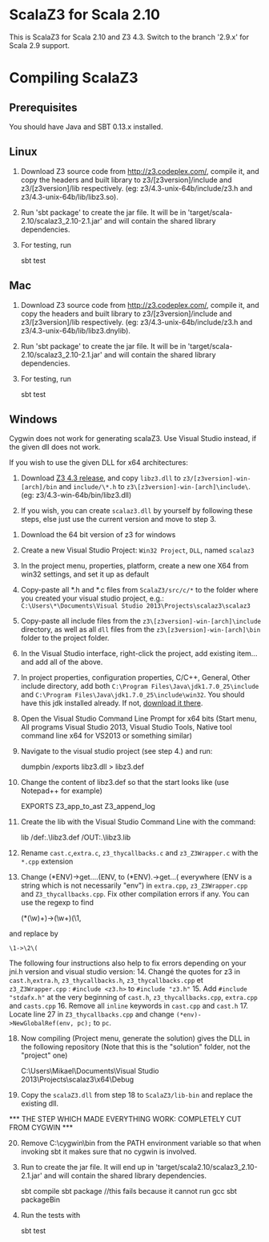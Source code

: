ScalaZ3 for Scala 2.10
======================

This is ScalaZ3 for Scala 2.10 and Z3 4.3. Switch to the branch '2.9.x' for
Scala 2.9 support.

Compiling ScalaZ3
=================

Prerequisites
----------------------
You should have Java and SBT 0.13.x installed.

Linux
----------------------

1) Download Z3 source code from http://z3.codeplex.com/, compile it, and copy
the headers and built library to z3/[z3version]/include and z3/[z3version]/lib
respectively. (eg: z3/4.3-unix-64b/include/z3.h and
z3/4.3-unix-64b/lib/libz3.so).

2) Run 'sbt package' to create the jar file. It will be in
'target/scala-2.10/scalaz3\_2.10-2.1.jar' and will contain the shared library
dependencies.

3) For testing, run

    sbt test

Mac
----------------------

1) Download Z3 source code from http://z3.codeplex.com/, compile it, and copy
the headers and built library to z3/[z3version]/include and z3/[z3version]/lib
respectively. (eg: z3/4.3-unix-64b/include/z3.h and
z3/4.3-unix-64b/lib/libz3.dnylib).

2) Run 'sbt package' to create the jar file. It will be in
'target/scala-2.10/scalaz3\_2.10-2.1.jar' and will contain the shared library
dependencies.

3) For testing, run

    sbt test

Windows
----------------------

Cygwin does not work for generating scalaZ3. Use Visual Studio instead, if the given dll does not work.

If you wish to use the given DLL for x64 architectures:

1) Download [Z3 4.3 release](http://z3.codeplex.com/downloads/get/528578), and copy `libz3.dll` to `z3/[z3version]-win-[arch]/bin` and
`include/\*.h` to `z3\[z3version]-win-[arch]\include\`. (eg: z3/4.3-win-64b/bin/libz3.dll)

2) If you wish, you can create `scalaz3.dll` by yourself by following these steps, else just use the current version and move to step 3.

1. Download the 64 bit version of z3 for windows
2. Create a new Visual Studio Project: `Win32 Project`, `DLL`, named `scalaz3`
3. In the project menu, properties, platform, create a new one X64 from win32 settings, and set it up as default
4. Copy-paste all *.h and *.c files from `ScalaZ3/src/c/*` to the folder where you created your visual studio project, e.g.:
`C:\Users\*\Documents\Visual Studio 2013\Projects\scalaz3\scalaz3`
5. Copy-paste all include files from the `z3\[z3version]-win-[arch]\include` directory, as well as all `dll` files from the `z3\[z3version]-win-[arch]\bin` folder to the project folder.
6. In the Visual Studio interface, right-click the project, add existing item... and add all of the above.
7. In project properties, configuration properties, C/C++, General, Other include directory, add both `C:\Program Files\Java\jdk1.7.0_25\include` and `C:\Program Files\Java\jdk1.7.0_25\include\win32`. You should have this jdk installed already. If not, [download it there](http://www.oracle.com/technetwork/java/javase/downloads/jdk7-downloads-1880260.html).
8. Open the Visual Studio Command Line Prompt for x64 bits (Start menu, All programs Visual Studio 2013, Visual Studio Tools, Native tool command line x64 for VS2013 or something similar)
9. Navigate to the visual studio project (see step 4.) and run:

    dumpbin /exports libz3.dll > libz3.def

10. Change the content of libz3.def so that the start looks like (use Notepad++ for example)

    EXPORTS
    Z3_app_to_ast
    Z3_append_log

11. Create the lib with the Visual Studio Command Line with the command:

    lib /def:.\libz3.def /OUT:.\libz3.lib

12. Rename `cast.c`,`extra.c`, `z3_thycallbacks.c` and `z3_Z3Wrapper.c` with the `*.cpp` extension
13. Change (*ENV)->get....(ENV,  to (*ENV).->get...( everywhere (ENV is a string which is not necessarily "env") in `extra.cpp`, `z3_Z3Wrapper.cpp` and `Z3_thycallbacks.cpp`.  Fix other compilation errors if any. You can use the regexp to find 

    \(\*(\w)+\)->(\w+)\(\1, 
   
and replace by

    \1->\2\(

The following four instructions also help to fix errors depending on your jni.h version and visual studio version:
14. Changé the quotes for z3 in `cast.h`,`extra.h`, `z3_thycallbacks.h`, `z3_thycallbacks.cpp` et `z3_Z3Wrapper.cpp` :
`#include <z3.h>` to `#include "z3.h"`
15. Add `#include "stdafx.h"` at the very beginning of `cast.h`, `z3_thycallbacks.cpp`, `extra.cpp` and `casts.cpp`
16. Remove all `inline` keywords in `cast.cpp` and `cast.h`
17. Locate line 27 in `Z3_thycallbacks.cpp` and change `(*env)->NewGlobalRef(env, pc);` to `pc`.

18. Now compiling (Project menu, generate the solution) gives the DLL in the following repository (Note that this is the "solution" folder, not the "project" one)

    C:\Users\Mikael\Documents\Visual Studio 2013\Projects\scalaz3\x64\Debug

19. Copy the `scalaZ3.dll` from step 18 to `ScalaZ3/lib-bin` and replace the existing dll.

*** THE STEP WHICH MADE EVERYTHING WORK: COMPLETELY CUT FROM CYGWIN ***

20. Remove  C:\cygwin\bin from the PATH environment variable so that when invoking sbt it makes sure that no cygwin is involved.


3) Run to create the jar file. It will end up in
'target/scala2.10/scalaz3\_2.10-2.1.jar' and will contain the shared library
dependencies.

    sbt compile
	sbt package  //this fails because it cannot run gcc
	sbt packageBin

4) Run the tests with

    sbt test
